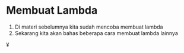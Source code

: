 # Membuat Lambda

1. Di materi sebelumnya kita sudah mencoba membuat lambda
2. Sekarang kita akan bahas beberapa cara membuat lambda lainnya

¥ 